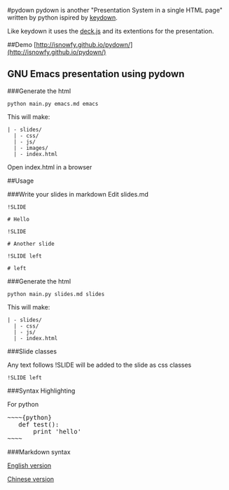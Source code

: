 #pydown
pydown is another "Presentation System in a single HTML page" written by python ispired by [keydown](https://github.com/infews/keydown).

Like keydown it uses the [deck.js](http://imakewebthings.github.com/deck.js) and its extentions for the presentation.

##Demo
[http://isnowfy.github.io/pydown/](http://isnowfy.github.io/pydown/)

## GNU Emacs presentation using pydown
###Generate the html

~~~~
python main.py emacs.md emacs
~~~~

This will make:
~~~~
| - slides/
  | - css/
  | - js/
  | - images/
  | - index.html
~~~~

Open index.html in a browser

##Usage

###Write your slides in markdown
Edit slides.md
~~~~
!SLIDE

# Hello

!SLIDE

# Another slide

!SLIDE left

# left
~~~~

###Generate the html

~~~~
python main.py slides.md slides
~~~~

This will make:
~~~~
| - slides/
  | - css/
  | - js/
  | - index.html
~~~~

###Slide classes

Any text follows !SLIDE will be added to the slide as css classes
~~~~
!SLIDE left
~~~~

###Syntax Highlighting

For python
<pre>
~~~~{python}
   def test():
       print 'hello'
~~~~
</pre>

###Markdown syntax

[English version](http://daringfireball.net/projects/markdown/syntax)

[Chinese version](https://gitcafe.com/riku/Markdown-Syntax-CN/)
